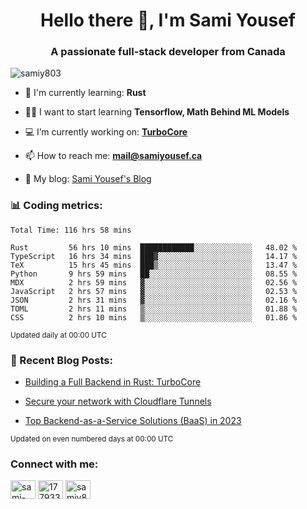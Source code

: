 <h1 align="center">Hello there 👋, I'm Sami Yousef</h1>
<h3 align="center">A passionate full-stack developer from Canada</h3>

<p align="left"> <img src="https://komarev.com/ghpvc/?username=samiy803&label=Profile%20views&color=0e75b6&style=flat" alt="samiy803" /> </p>

- 🌱 I'm currently learning: **Rust**

- 👨‍💻 I want to start learning **Tensorflow, Math Behind ML Models**

- 💻 I’m currently working on: **[TurboCore](https://github.com/samiy803/TurboCore)**

- 📫 How to reach me: **mail@samiyousef.ca**

- 📝 My blog: [Sami Yousef's Blog](https://blog.samiyousef.ca)

<h3 align="left">📊 Coding metrics:</h3>
<!--START_SECTION:waka-->

```text
Total Time: 116 hrs 58 mins

Rust         56 hrs 10 mins  ████████████░░░░░░░░░░░░░   48.02 %
TypeScript   16 hrs 34 mins  ███▓░░░░░░░░░░░░░░░░░░░░░   14.17 %
TeX          15 hrs 45 mins  ███▒░░░░░░░░░░░░░░░░░░░░░   13.47 %
Python       9 hrs 59 mins   ██░░░░░░░░░░░░░░░░░░░░░░░   08.55 %
MDX          2 hrs 59 mins   ▓░░░░░░░░░░░░░░░░░░░░░░░░   02.56 %
JavaScript   2 hrs 57 mins   ▓░░░░░░░░░░░░░░░░░░░░░░░░   02.53 %
JSON         2 hrs 31 mins   ▓░░░░░░░░░░░░░░░░░░░░░░░░   02.16 %
TOML         2 hrs 11 mins   ▒░░░░░░░░░░░░░░░░░░░░░░░░   01.88 %
CSS          2 hrs 10 mins   ▒░░░░░░░░░░░░░░░░░░░░░░░░   01.86 %
```

<!--END_SECTION:waka-->
<sup>Updated daily at 00:00 UTC</sup>

<h3 align="left">📝 Recent Blog Posts:</h3>

<!-- BLOG-POST-LIST:START -->
- [Building a Full Backend in Rust: TurboCore](https://blog.samiyousef.ca/building-a-full-backend-in-rust-turbocore/)

- [Secure your network with Cloudflare Tunnels](https://blog.samiyousef.ca/secure-your-network-with-cloudflare-tunnels/)

- [Top Backend-as-a-Service Solutions &lpar;BaaS&rpar; in 2023](https://blog.samiyousef.ca/comparing-backend-as-a-service-solutions-a-complete-guide/)
<!-- BLOG-POST-LIST:END -->
<sup>Updated on even numbered days at 00:00 UTC</sup>

<h3 align="left">Connect with me:</h3>
<p align="left">
<a href="https://linkedin.com/in/sami-yousef" target="blank"><img align="center" src="https://raw.githubusercontent.com/rahuldkjain/github-profile-readme-generator/master/src/images/icons/Social/linked-in-alt.svg" alt="sami-yousef" height="30" width="40" /></a>
<a href="https://stackoverflow.com/users/17793354" target="blank"><img align="center" src="https://raw.githubusercontent.com/rahuldkjain/github-profile-readme-generator/master/src/images/icons/Social/stack-overflow.svg" alt="17793354" height="30" width="40" /></a>
<a href="https://www.leetcode.com/samiy8030" target="blank"><img align="center" src="https://raw.githubusercontent.com/rahuldkjain/github-profile-readme-generator/master/src/images/icons/Social/leet-code.svg" alt="samiy8030" height="30" width="40" /></a>
</p>
